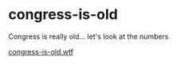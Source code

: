 # congress-is-old
Congress is really old... let's look at the numbers

[congress-is-old.wtf](http://congress-is-old.wtf)
